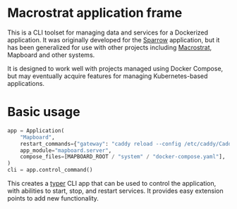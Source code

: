 # Macrostrat application frame

This is a CLI toolset for managing data and services for a Dockerized application.
It was originally developed for the [Sparrow](https://sparrow-data.org) application, but it has been generalized
for use with other projects including [Macrostrat](https://macrostrat.org), Mapboard and other systems.

It is designed to work well with projects managed using Docker Compose, but may eventually
acquire features for managing Kubernetes-based applications.

# Basic usage

```python
app = Application(
    "Mapboard",
    restart_commands={"gateway": "caddy reload --config /etc/caddy/Caddyfile"},
    app_module="mapboard.server",
    compose_files=[MAPBOARD_ROOT / "system" / "docker-compose.yaml"],
)
cli = app.control_command()
```

This creates a [typer](https://typer.tiangolo.com/) CLI app that can be used to control the application,
with abilities to start, stop, and restart services. It provides easy extension points to add new functionality.
